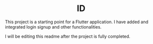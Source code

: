 ## <h1 align="center">ID</h1>

This project is a starting point for a Flutter application.
I have added and integrated login signup and other functionalities.

I will be editing this readme after the project is fully completed.
